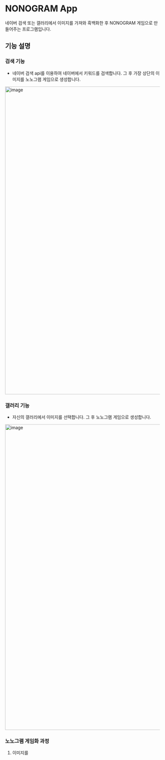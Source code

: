 # NONOGRAM App
네이버 검색 또는 갤러리에서 이미지를 가져와 흑백화한 후 NONOGRAM 게임으로 만들어주는 프로그램입니다.

## 기능 설명
### 검색 기능
+ 네이버 검색 api를 이용하여 네이버에서 키워드를 검색합니다. 그 후 가장 상단의 이미지를 노노그램 게임으로 생성합니다.
<img width="998" alt="image" src="https://user-images.githubusercontent.com/86291473/195107118-142faf47-78c1-4daf-bc3c-b4e032adb1e2.png">
  
### 갤러리 기능
+ 자신의 갤러리에서 이미지를 선택합니다. 그 후 노노그램 게임으로 생성합니다.
<img width="991" alt="image" src="https://user-images.githubusercontent.com/86291473/195107259-f330b91c-6baa-483d-8898-285ac0b613d4.png">

### 노노그램 게임화 과정
1. 이미지를 
